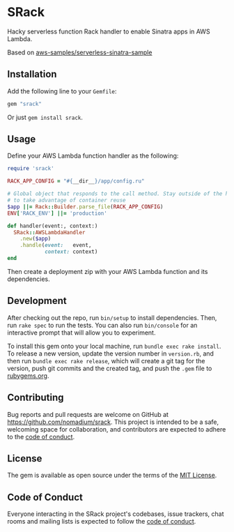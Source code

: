 # SRack

Hacky serverless function Rack handler to enable Sinatra apps in AWS Lambda.

Based on [aws-samples/serverless-sinatra-sample](https://github.com/aws-samples/serverless-sinatra-sample)

## Installation

Add the following line to your `Gemfile`:

```ruby
gem "srack"
```

Or just `gem install srack`.


## Usage

Define your AWS Lambda function handler as the following:

```ruby
require 'srack'

RACK_APP_CONFIG = "#{__dir__}/app/config.ru"

# Global object that responds to the call method. Stay outside of the handler
# to take advantage of container reuse
$app ||= Rack::Builder.parse_file(RACK_APP_CONFIG)
ENV['RACK_ENV'] ||= 'production'

def handler(event:, context:)
  SRack::AWSLambdaHandler
    .new($app)
    .handle(event:   event,
            context: context)
end
```

Then create a deployment zip with your AWS Lambda function and its dependencies.

## Development

After checking out the repo, run `bin/setup` to install dependencies. Then, run `rake spec` to run the tests. You can also run `bin/console` for an interactive prompt that will allow you to experiment.

To install this gem onto your local machine, run `bundle exec rake install`. To release a new version, update the version number in `version.rb`, and then run `bundle exec rake release`, which will create a git tag for the version, push git commits and the created tag, and push the `.gem` file to [rubygems.org](https://rubygems.org).

## Contributing

Bug reports and pull requests are welcome on GitHub at https://github.com/nomadium/srack. This project is intended to be a safe, welcoming space for collaboration, and contributors are expected to adhere to the [code of conduct](https://github.com/nomadium/srack/blob/master/CODE_OF_CONDUCT.md).

## License

The gem is available as open source under the terms of the [MIT License](https://opensource.org/licenses/MIT).

## Code of Conduct

Everyone interacting in the SRack project's codebases, issue trackers, chat rooms and mailing lists is expected to follow the [code of conduct](https://github.com/nomadium/srack/blob/master/CODE_OF_CONDUCT.md).

